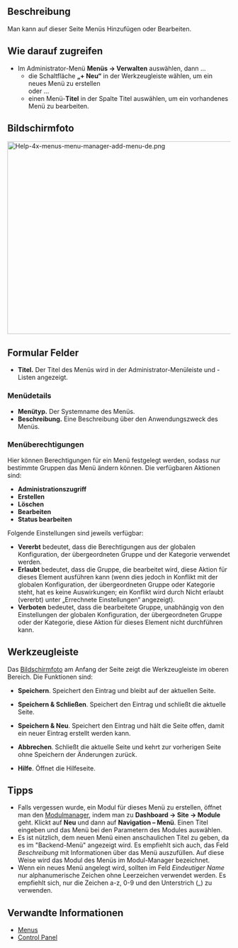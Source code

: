 <!-- Filename: Help4.x:Menus:_Edit / Display title: Menüs: Bearbeiten -->

## Beschreibung

Man kann auf dieser Seite Menüs Hinzufügen oder Bearbeiten.

## Wie darauf zugreifen

- Im Administrator-Menü **Menüs **→** Verwalten** auswählen, dann ...
  - die Schaltfläche **„+ Neu“** in der Werkzeugleiste wählen, um ein
    neues Menü zu erstellen  
    oder ...
  - einen Menü-**Titel** in der Spalte Titel auswählen, um ein
    vorhandenes Menü zu bearbeiten.

## Bildschirmfoto

<img
src="https://docs.joomla.org/images/thumb/8/85/Help-4x-menus-menu-manager-add-menu-de.png/800px-Help-4x-menus-menu-manager-add-menu-de.png"
decoding="async"
srcset="https://docs.joomla.org/images/8/85/Help-4x-menus-menu-manager-add-menu-de.png 1.5x"
data-file-width="1000" data-file-height="543" width="800" height="434"
alt="Help-4x-menus-menu-manager-add-menu-de.png" />

## Formular Felder

- **Titel.** Der Titel des Menüs wird in der Administrator-Menüleiste
  und -Listen angezeigt.

### Menüdetails

- **Menütyp.** Der Systemname des Menüs.
- **Beschreibung.** Eine Beschreibung über den Anwendungszweck des
  Menüs.

### Menüberechtigungen

Hier können Berechtigungen für ein Menü festgelegt werden, sodass nur
bestimmte Gruppen das Menü ändern können. Die verfügbaren Aktionen sind:

- **Administrationszugriff**
- **Erstellen**
- **Löschen**
- **Bearbeiten**
- **Status bearbeiten**

Folgende Einstellungen sind jeweils verfügbar:

- **Vererbt** bedeutet, dass die Berechtigungen aus der globalen
  Konfiguration, der übergeordneten Gruppe und der Kategorie verwendet
  werden.
- **Erlaubt** bedeutet, dass die Gruppe, die bearbeitet wird, diese
  Aktion für dieses Element ausführen kann (wenn dies jedoch in Konflikt
  mit der globalen Konfiguration, der übergeordneten Gruppe oder
  Kategorie steht, hat es keine Auswirkungen; ein Konflikt wird durch
  Nicht erlaubt (vererbt) unter „Errechnete Einstellungen“ angezeigt).
- **Verboten** bedeutet, dass die bearbeitete Gruppe, unabhängig von den
  Einstellungen der globalen Konfiguration, der übergeordneten Gruppe
  oder der Kategorie, diese Aktion für dieses Element nicht durchführen
  kann.

## Werkzeugleiste

Das [Bildschirmfoto](#Bildschirmfoto) am Anfang der Seite zeigt die
Werkzeugleiste im oberen Bereich. Die Funktionen sind:

- **Speichern**. Speichert den Eintrag und bleibt auf der aktuellen
  Seite.

<!-- -->

- **Speichern & Schließen**. Speichert den Eintrag und schließt die
  aktuelle Seite.

<!-- -->

- **Speichern & Neu**. Speichert den Eintrag und hält die Seite offen,
  damit ein neuer Eintrag erstellt werden kann.

<!-- -->

- **Abbrechen**. Schließt die aktuelle Seite und kehrt zur vorherigen
  Seite ohne Speichern der Änderungen zurück.

<!-- -->

- **Hilfe**. Öffnet die Hilfeseite.

## Tipps

- Falls vergessen wurde, ein Modul für dieses Menü zu erstellen, öffnet
  man den
  [Modulmanager](https://docs.joomla.org/Help4.x:Modules/de "Help4.x:Modules/de"),
  indem man zu **Dashboard → Site → Module** geht. Klickt auf **Neu**
  und dann auf **Navigation – Menü**. Einen Titel eingeben und das Menü
  bei den Parametern des Modules auswählen.
- Es ist nützlich, dem neuen Menü einen anschaulichen Titel zu geben, da
  es im "Backend-Menü" angezeigt wird. Es empfiehlt sich auch, das Feld
  *Beschreibung* mit Informationen über das Menü auszufüllen. Auf diese
  Weise wird das Modul des Menüs im Modul-Manager bezeichnet.
- Wenn ein neues Menü angelegt wird, sollten im Feld *Eindeutiger Name*
  nur alphanumerische Zeichen ohne Leerzeichen verwendet werden. Es
  empfiehlt sich, nur die Zeichen a-z, 0-9 und den Unterstrich (\_) zu
  verwenden.

## Verwandte Informationen

- [Menus](https://docs.joomla.org/Help4.x:Menus/de "Special:MyLanguage/Help4.x:Menus/de")
- <a href="https://docs.joomla.org/Help4.x:Site_Control_Panel/de"
  class="new"
  title="Special:MyLanguage/Help4.x:Site Control Panel/de (page does not exist)">Control
  Panel</a>

